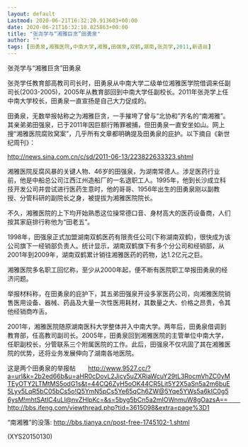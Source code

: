 ```yaml
---
layout: default
Lastmod: 2020-06-21T16:32:20.913603+00:00
date: 2020-06-21T16:32:18.825863+00:00
title: "张尧学与“湘雅巨贪”田勇泉"
author: ""
tags: [田勇泉,湘雅医院,中南大学,湘雅,田强泉,双鹤,湖南,张尧学,2011,新语丝]
---
```


张尧学与“湘雅巨贪”田勇泉

张尧学任教育部高教司司长时，田勇泉从中南大学二级单位湘雅医学院借调来任副司长(2003-2005)，2005年从教育部回到中南大学任副校长。2011年张尧学上任中南大学校长，田勇泉一直宣扬是自己大力促成的。

田勇泉，无数举报帖称之为湘雅巨贪，一手摧垮了曾与“北协和”齐名的“南湘雅”。其亲弟弟田强泉，已于2011年因巨额行贿罪被捕，但田勇泉一直安坐如山。网上搜“湘雅医院腐败窝案”，几乎所有文章都明确提及田勇泉的庇护。以下摘自《新世纪周刊》：

http://news.sina.com.cn/c/sd/2011-06-13/223822633323.shtml

湘雅医院反腐风暴的关键人物、46岁的田强泉，为湖南常德人。涉足医药行业前，他是中船总公司江西江州造船厂的一名退职工人。1995年，他到长沙成立科技开发公司并尝试进行医药生意时，他的哥哥、1956年出生的田勇泉刚以副教授、分管科研的副院长之身，被提拔为湘雅医院院长。

不久，湘雅医院的上下均开始熟悉这位操常德口音、身材高大的医药设备商，人们按其家庭排行称他为“田老五”。

1998年，田强泉正式加盟湖南双鹤医药有限责任公司(下称湖南双鹤)，很快成为该公司旗下一经销部负责人。统计显示，湖南双鹤旗下有多个分公司和经销部，从2001年到2009年，湖南双鹤累计销往湘雅医药的药物，达1.2亿元之巨。

湘雅医院多名职工回忆称，至少从2000年起，便不断有医院职工举报田勇泉的经济问题。

举报材料称，在田勇泉的庇护下，其五弟田强泉开设多家医药公司，向湘雅医院销售医用设备、器械、药品及大量一次性医用耗材，其数量之大、价格之昂贵，令其他经销商咋舌。

2001年，湘雅医院随原湖南医科大学整体并入中南大学。两年后，田勇泉借调到教育部，任高教司副司长。2005年，田勇泉回到湘雅医院的主管单位中南大学，任职副校长，分管联系三个附属医院的工作。此后，田强泉不仅巩固了其在湘雅医院的优势，还将业务发展伸向了湖南各地医院。

这是两个田勇泉的举报帖　　http://www.9527.cc/?a=url&k=2b2ed66b&u=aHR0cDovL2Jicy5uZXRiaWcuY29tL3RocmVhZC0yMTEyOTY2LTMtMS5odG1s&t=44CQ6ZyH5oOK44CR5Lit5Y2X5aSn5a2m6buE5Lyv5LqR5bC05bCs5o!Q5YmN5pCs5Ye65qCh6ZW@5Yqe5YWs5a6kIC0g56ysM!mhtSAtIC4uLl@nvZHlpKc=&s=5byg5bCn5a2mIOWnmuW8gOazsA==　　http://bbs.ifeng.com/viewthread.php?tid=3615098&extra=page%3D1

“南湘雅”的没落: http://bbs.tianya.cn/post-free-1745102-1.shtml

(XYS20150130)

